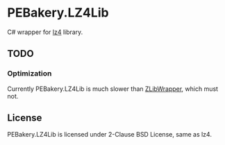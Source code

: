 # PEBakery.LZ4Lib

C# wrapper for [lz4](https://github.com/lz4/lz4) library.

## TODO

### Optimization

Currently PEBakery.LZ4Lib is much slower than [ZLibWrapper](https://github.com/ied206/ZLibWrapper), which must not.

## License

PEBakery.LZ4Lib is licensed under 2-Clause BSD License, same as lz4.
